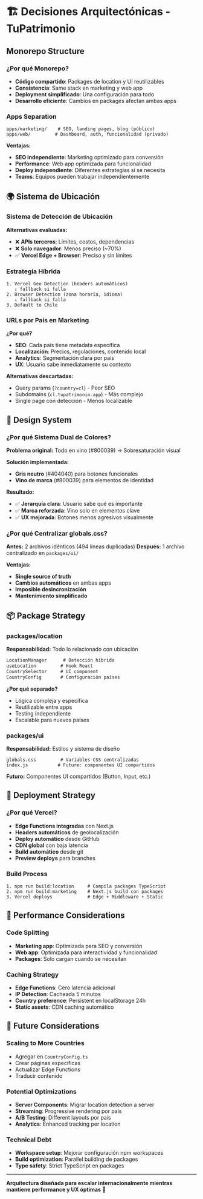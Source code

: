 # 🏗️ Decisiones Arquitectónicas - TuPatrimonio

## Monorepo Structure

### ¿Por qué Monorepo?
- **Código compartido**: Packages de location y UI reutilizables
- **Consistencia**: Same stack en marketing y web app
- **Deployment simplificado**: Una configuración para todo
- **Desarrollo eficiente**: Cambios en packages afectan ambas apps

### Apps Separation
```
apps/marketing/    # SEO, landing pages, blog (público)
apps/web/         # Dashboard, auth, funcionalidad (privado)
```

**Ventajas:**
- **SEO independiente**: Marketing optimizado para conversión
- **Performance**: Web app optimizada para funcionalidad
- **Deploy independiente**: Diferentes estrategias si se necesita
- **Teams**: Equipos pueden trabajar independientemente

## 🌍 Sistema de Ubicación

### Sistema de Detección de Ubicación
**Alternativas evaluadas:**
- ❌ **APIs terceros**: Límites, costos, dependencias
- ❌ **Solo navegador**: Menos preciso (~70%)
- ✅ **Vercel Edge + Browser**: Preciso y sin límites

### Estrategia Híbrida
```
1. Vercel Geo Detection (headers automáticos)
   ↓ fallback si falla
2. Browser Detection (zona horaria, idioma)
   ↓ fallback si falla  
3. Default to Chile
```

### URLs por País en Marketing
**¿Por qué?**
- **SEO**: Cada país tiene metadata específica
- **Localización**: Precios, regulaciones, contenido local
- **Analytics**: Segmentación clara por país
- **UX**: Usuario sabe inmediatamente su contexto

**Alternativas descartadas:**
- Query params (`?country=cl`) - Peor SEO
- Subdomains (`cl.tupatrimonio.app`) - Más complejo
- Single page con detección - Menos localizable

## 🎨 Design System

### ¿Por qué Sistema Dual de Colores?
**Problema original:** Todo en vino (#800039) → Sobresaturación visual

**Solución implementada:**
- **Gris neutro** (#404040) para botones funcionales
- **Vino de marca** (#800039) para elementos de identidad

**Resultado:**
- ✅ **Jerarquía clara**: Usuario sabe qué es importante
- ✅ **Marca reforzada**: Vino solo en elementos clave
- ✅ **UX mejorada**: Botones menos agresivos visualmente

### ¿Por qué Centralizar globals.css?
**Antes:** 2 archivos idénticos (494 líneas duplicadas)
**Después:** 1 archivo centralizado en `packages/ui/`

**Ventajas:**
- **Single source of truth**
- **Cambios automáticos** en ambas apps
- **Imposible desincronización**
- **Mantenimiento simplificado**

## 📦 Package Strategy

### packages/location
**Responsabilidad:** Todo lo relacionado con ubicación
```typescript
LocationManager      # Detección híbrida
useLocation         # Hook React
CountrySelector     # UI component
CountryConfig       # Configuración países
```

**¿Por qué separado?**
- Lógica compleja y específica
- Reutilizable entre apps
- Testing independiente
- Escalable para nuevos países

### packages/ui  
**Responsabilidad:** Estilos y sistema de diseño
```
globals.css         # Variables CSS centralizadas
index.js           # Future: componentes UI compartidos
```

**Futuro:** Componentes UI compartidos (Button, Input, etc.)

## 🔄 Deployment Strategy

### ¿Por qué Vercel?
- **Edge Functions integradas** con Next.js
- **Headers automáticos** de geolocalización
- **Deploy automático** desde GitHub
- **CDN global** con baja latencia
- **Build automático** desde git
- **Preview deploys** para branches

### Build Process
```
1. npm run build:location     # Compila packages TypeScript
2. npm run build:marketing    # Next.js build con packages
3. Vercel deploys             # Edge + Middleware + Static
```

## 🎯 Performance Considerations

### Code Splitting
- **Marketing app**: Optimizada para SEO y conversión
- **Web app**: Optimizada para interactividad y funcionalidad
- **Packages**: Solo cargan cuando se necesitan

### Caching Strategy  
- **Edge Functions**: Cero latencia adicional
- **IP Detection**: Cacheada 5 minutos
- **Country preference**: Persistent en localStorage 24h
- **Static assets**: CDN caching automático

## 🔮 Future Considerations

### Scaling to More Countries
- Agregar en `CountryConfig.ts`
- Crear páginas específicas
- Actualizar Edge Functions
- Traducir contenido

### Potential Optimizations
- **Server Components**: Migrar location detection a server
- **Streaming**: Progressive rendering por país
- **A/B Testing**: Different layouts por país
- **Analytics**: Enhanced tracking per location

### Technical Debt
- **Workspace setup**: Mejorar configuración npm workspaces
- **Build optimization**: Parallel building de packages
- **Type safety**: Strict TypeScript en packages

---

**Arquitectura diseñada para escalar internacionalmente mientras mantiene performance y UX óptimas** 🚀

